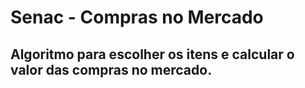 # Senac - Compras no Mercado

## Algoritmo para escolher os itens e calcular o valor das compras no mercado.
